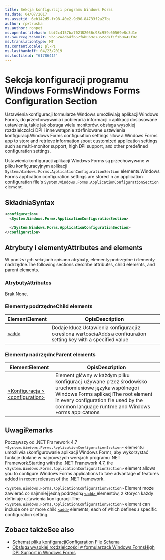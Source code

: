 ```yaml
---
title: Sekcja konfiguracji programu Windows Forms
ms.date: 04/07/2017
ms.assetid: 6eb142d5-fc98-40e2-9d90-84733f2a27ba
author: rpetrusha
ms.author: ronpet
ms.openlocfilehash: bbb2c4157ba702182056c98c959a60569e8c3d1e
ms.sourcegitcommit: 9b552addadfb57fab0b9e7852ed4f1f1b8a42f8e
ms.translationtype: MT
ms.contentlocale: pl-PL
ms.lasthandoff: 04/23/2019
ms.locfileid: "61786415"
---
```

# <a name="windows-forms-configuration-section"></a><span data-ttu-id="7ed8b-102">Sekcja konfiguracji programu Windows Forms</span><span class="sxs-lookup"><span data-stu-id="7ed8b-102">Windows Forms Configuration Section</span></span>
<span data-ttu-id="7ed8b-103">Ustawienia konfiguracji formularze Windows umożliwiają aplikacji Windows Forms, do przechowywania i pobierania informacji o aplikacji dostosowane ustawienia, takie jak obsługa wielu monitorów, obsługa wysokiej rozdzielczości DPI i inne wstępnie zdefiniowane ustawienia konfiguracji.</span><span class="sxs-lookup"><span data-stu-id="7ed8b-103">Windows Forms configuration settings allow a Windows Forms app to store and retrieve information about customized application settings such as multi-monitor support, high DPI support, and other predefined configuration settings.</span></span>

<span data-ttu-id="7ed8b-104">Ustawienia konfiguracji aplikacji Windows Forms są przechowywane w pliku konfiguracyjnym aplikacji `System.Windows.Forms.ApplicationConfigurationSection` elementu.</span><span class="sxs-lookup"><span data-stu-id="7ed8b-104">Windows Forms application configuration settings are stored in an application configuration file's `System.Windows.Forms.ApplicationConfigurationSection` element.</span></span>

## <a name="syntax"></a><span data-ttu-id="7ed8b-105">Składnia</span><span class="sxs-lookup"><span data-stu-id="7ed8b-105">Syntax</span></span>

```xml
<configuration>
  <System.Windows.Forms.ApplicationConfigurationSection>
  ...
  </System.Windows.Forms.ApplicationConfigurationSection>
</configuration>
```

## <a name="attributes-and-elements"></a><span data-ttu-id="7ed8b-106">Atrybuty i elementy</span><span class="sxs-lookup"><span data-stu-id="7ed8b-106">Attributes and elements</span></span>

<span data-ttu-id="7ed8b-107">W poniższych sekcjach opisano atrybuty, elementy podrzędne i elementy nadrzędne.</span><span class="sxs-lookup"><span data-stu-id="7ed8b-107">The following sections describe attributes, child elements, and parent elements.</span></span>

### <a name="attributes"></a><span data-ttu-id="7ed8b-108">Atrybuty</span><span class="sxs-lookup"><span data-stu-id="7ed8b-108">Attributes</span></span>

<span data-ttu-id="7ed8b-109">Brak.</span><span class="sxs-lookup"><span data-stu-id="7ed8b-109">None.</span></span>

### <a name="child-elements"></a><span data-ttu-id="7ed8b-110">Elementy podrzędne</span><span class="sxs-lookup"><span data-stu-id="7ed8b-110">Child elements</span></span>

<span data-ttu-id="7ed8b-111">Element</span><span class="sxs-lookup"><span data-stu-id="7ed8b-111">Element</span></span>  |<span data-ttu-id="7ed8b-112">Opis</span><span class="sxs-lookup"><span data-stu-id="7ed8b-112">Description</span></span> |
---------|---------|
[`<add>`](../../../../../docs/framework/configure-apps/file-schema/winforms/windows-forms-add-configuration-element.md) | <span data-ttu-id="7ed8b-113">Dodaje klucz Ustawienia konfiguracji z określoną wartością</span><span class="sxs-lookup"><span data-stu-id="7ed8b-113">Adds a configuration setting key with a specified value</span></span> |

### <a name="parent-elements"></a><span data-ttu-id="7ed8b-114">Elementy nadrzędne</span><span class="sxs-lookup"><span data-stu-id="7ed8b-114">Parent elements</span></span>

<span data-ttu-id="7ed8b-115">Element</span><span class="sxs-lookup"><span data-stu-id="7ed8b-115">Element</span></span>  |<span data-ttu-id="7ed8b-116">Opis</span><span class="sxs-lookup"><span data-stu-id="7ed8b-116">Description</span></span> |
---------|---------|
[<span data-ttu-id="7ed8b-117">\<Konfiguracja ></span><span class="sxs-lookup"><span data-stu-id="7ed8b-117">\<configuration></span></span>](../configuration-element.md) | <span data-ttu-id="7ed8b-118">Element główny w każdym pliku konfiguracji używane przez środowisko uruchomieniowe języka wspólnego i Windows Forms aplikacji</span><span class="sxs-lookup"><span data-stu-id="7ed8b-118">The root element in every configuration file used by the common language runtime and Windows Forms applications</span></span> |

## <a name="remarks"></a><span data-ttu-id="7ed8b-119">Uwagi</span><span class="sxs-lookup"><span data-stu-id="7ed8b-119">Remarks</span></span>

<span data-ttu-id="7ed8b-120">Począwszy od .NET Framework 4.7 `<System.Windows.Forms.ApplicationConfigurationSection>` elementu umożliwia skonfigurowanie aplikacji Windows Forms, aby wykorzystać funkcje dodane w najnowszych wersjach programu .NET Framework.</span><span class="sxs-lookup"><span data-stu-id="7ed8b-120">Starting with the .NET Framework 4.7, the `<System.Windows.Forms.ApplicationConfigurationSection>` element allows you to configure Windows Forms applications to take advantage of features added in recent releases of the .NET Framework.</span></span> 

<span data-ttu-id="7ed8b-121">`<System.Windows.Forms.ApplicationConfigurationSection>` Element może zawierać co najmniej jedną podrzędną [ `<add>` ](../../../../../docs/framework/configure-apps/file-schema/winforms/windows-forms-add-configuration-element.md) elementów, z których każdy definiuje ustawienia konfiguracji.</span><span class="sxs-lookup"><span data-stu-id="7ed8b-121">The `<System.Windows.Forms.ApplicationConfigurationSection>` element can include one or more child [`<add>`](../../../../../docs/framework/configure-apps/file-schema/winforms/windows-forms-add-configuration-element.md) elements, each of which defines a specific configuration setting.</span></span>

## <a name="see-also"></a><span data-ttu-id="7ed8b-122">Zobacz także</span><span class="sxs-lookup"><span data-stu-id="7ed8b-122">See also</span></span>

- [<span data-ttu-id="7ed8b-123">Schemat pliku konfiguracji</span><span class="sxs-lookup"><span data-stu-id="7ed8b-123">Configuration File Schema</span></span>](../index.md)
- [<span data-ttu-id="7ed8b-124">Obsługa wysokiej rozdzielczości w formularzach Windows Forms</span><span class="sxs-lookup"><span data-stu-id="7ed8b-124">High DPI Support in Windows Forms</span></span>](../../../../../docs/framework/winforms/high-dpi-support-in-windows-forms.md)
